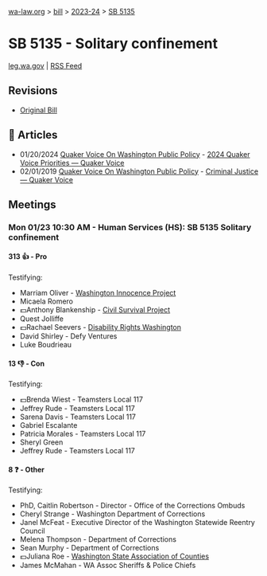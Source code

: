 [wa-law.org](/) > [bill](/bill/) > [2023-24](/bill/2023-24/) > [SB 5135](/bill/2023-24/sb/5135/)

# SB 5135 - Solitary confinement
[leg.wa.gov](https://app.leg.wa.gov/billsummary?BillNumber=5135&Year=2023&Initiative=false) | [RSS Feed](./rss.xml)

## Revisions
* [Original Bill](1/)

## 📰 Articles
* 01/20/2024 [Quaker Voice On Washington Public Policy](/org/quaker_voice_on_washington_public_policy/) - [2024 Quaker Voice Priorities — Quaker Voice](https://www.quakervoicewa.org/2024-quaker-voice-priorities/#:~:text=SB%205135)
* 02/01/2019 [Quaker Voice On Washington Public Policy](/org/quaker_voice_on_washington_public_policy/) - [Criminal Justice — Quaker Voice](https://www.quakervoicewa.org/criminal-justice/#:~:text=SB%205135)

## Meetings
### Mon 01/23 10:30 AM - Human Services (HS): SB 5135 Solitary confinement
#### 313 👍 - Pro
Testifying:
* Marriam Oliver - [Washington Innocence Project](/org/washington_innocence_project/)
* Micaela Romero
* 💵Anthony Blankenship - [Civil Survival Project](/org/civil_survival_project/)
* Quest Jolliffe
* 💵Rachael Seevers - [Disability Rights Washington](/org/disability_rights_washington/)
* David Shirley - Defy Ventures
* Luke Boudrieau

#### 13 👎 - Con
Testifying:
* 💵Brenda Wiest - Teamsters Local 117
* Jeffrey Rude - Teamsters Local 117
* Sarena Davis - Teamsters Local 117
* Gabriel Escalante
* Patricia Morales - Teamsters Local 117
* Sheryl Green
* Jeffrey Rude - Teamsters Local 117

#### 8 ❓ - Other
Testifying:
* PhD, Caitlin Robertson - Director - Office of the Corrections Ombuds
* Cheryl Strange - Washington Department of Corrections
* Janel McFeat - Executive Director of the Washington Statewide Reentry Council
* Melena Thompson - Department of Corrections
* Sean Murphy - Department of Corrections
* 💵Juliana Roe - [Washington State Association of Counties](/org/washington_state_association_of_counties/)
* James McMahan - WA Assoc Sheriffs & Police Chiefs
